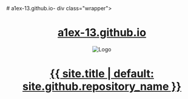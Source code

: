 <!DOCTYPE html>
<html lang="{{ site.lang | default: "en-US" }}">
  <head>
# a1ex-13.github.io-
div class="wrapper">
      <header>
        <h1><a href="a1ex-13.github.io">a1ex-13.github.io</a></h1>
        <img src="a1ex-13.github.io/m4.jpg" alt="Logo" />
        </head>
    <body>
    <div class="wrapper">
      <header>
        <h1><a href="{{ "/" | absolute_url }}">{{ site.title | default: site.github.repository_name }}</a></h1>
          </body>
       </head>
</html>
     
